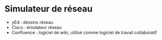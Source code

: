 # Simulateur de réseau
- yEd : dessins réseau
- Cisco : émulateur réseau
- Confluence : logiciel de wiki, utilisé comme logiciel de travail collaboratif
